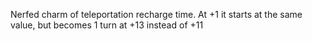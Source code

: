 Nerfed charm of teleportation recharge time. At +1 it starts at the same value,
but becomes 1 turn at +13 instead of +11
